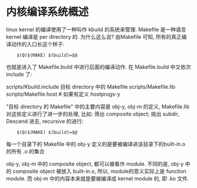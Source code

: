 # 内核编译系统概述

linux kernel 的编译使用了一种叫作 kbuild 的系统来管理.
Makefile 是一种语言
kernel 编译是 per directory 的. 为什么这么说? 由Makefile 可知, 所有的真正编译动作的入口长这个样子:

        $(Q)$(MAKE) $(build)=$@

也就是进入了 Makefile.build 中进行后面的编译动作. 在 Makefile.build 中又依次 include 了:

scripts/Kbuild.include
目标 directory 中的 Makefile
scripts/Makefile.lib
scripts/Makefile.host # 如果有定义 hostprogs-y

"目标 directory 的 Makefile" 中的主要内容是 obj-y, obj-m 的定义,
Makefile.lib 对这些定义进行了进一步的处理,
比如: 筛出 composite object; 挑出 subdir, Descend 进去, recursive 的进行:

        $(Q)$(MAKE) $(build)=$@

每一个目录下的 Makefile 中的 obj-y 定义的是要被编译进该目录下的built-in.o 的所有 .o 的集合

obj-y, obj-m 中的 composite object, 都可以被看作 module. 不同的是, obj-y 中的 composite object 被放入 built-in.o,
所以, module的意义实际上是 function module. 而 obj-m 中的内容本来就是要被编译成 kernel module 的, 即 .ko 文件.